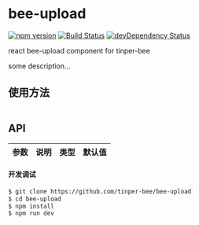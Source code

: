 # bee-upload
[![npm version](https://img.shields.io/npm/v/bee-upload.svg)](https://www.npmjs.com/package/bee-upload)
[![Build Status](https://img.shields.io/travis/tinper-bee/generator-tinper-bee/master.svg)](https://travis-ci.org/tinper-bee/bee-upload)
[![devDependency Status](https://img.shields.io/david/dev/tinper-bee/bee-upload.svg)](https://david-dm.org/tinper-bee/bee-upload#info=devDependencies)


react bee-upload component for tinper-bee

some description...

## 使用方法

```js

```



## API

|参数|说明|类型|默认值|
|:--|:---:|:--:|---:|

#### 开发调试

```sh
$ git clone https://github.com/tinper-bee/bee-upload
$ cd bee-upload
$ npm install
$ npm run dev
```
